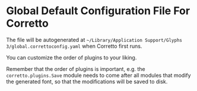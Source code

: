 # Global Default Configuration File For Corretto

The file will be autogenerated at `~/Library/Application Support/Glyphs 3/global.correttoconfig.yaml` when Corretto first runs.

You can customize the order of plugins to your liking.

Remember that the order of plugins is important, e.g. the `corretto.plugins.Save` module
needs to come after all modules that modify the generated font, so that the
modifications will be saved to disk.

